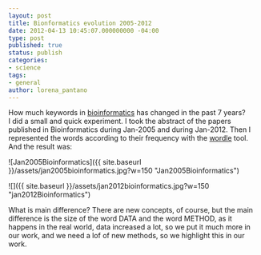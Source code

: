 ```yaml
---
layout: post
title: Bionformatics evolution 2005-2012
date: 2012-04-13 10:45:07.000000000 -04:00
type: post
published: true
status: publish
categories:
- science
tags:
- general
author: lorena_pantano
---
```


How much keywords in [bioinformatics](http://en.wikipedia.org/wiki/Bioinformatics "bioinformatics") has changed in the past 7 years?  
I did a small and quick experiment. I took the abstract of the papers published in Bioinformatics during Jan-2005 and during Jan-2012\. Then I represented the words according to their frequency with the [wordle](http://www.wordle.net/ "wordle") tool. And the result was:

![Jan2005Bioinformatics]({{ site.baseurl }}/assets/jan2005bioinformatics.jpg?w=150 "Jan2005Bioinformatics")

![]({{ site.baseurl }}/assets/jan2012bioinformatics.jpg?w=150 "jan2012Bioinformatics")

What is main difference? There are new concepts, of course, but the main difference is the size of the word DATA and the word METHOD, as it happens in the real world, data increased a lot, so we put it much more in our work, and we need a lof of new methods, so we highlight this in our work.
